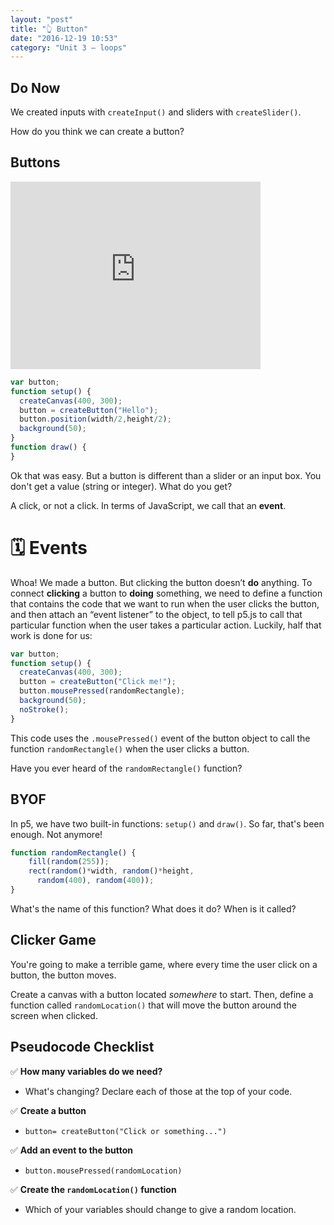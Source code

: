 ```yaml
---
layout: "post"
title: "👆 Button"
date: "2016-12-19 10:53"
category: "Unit 3 – loops"
---
```


## Do Now
We created inputs with `createInput()` and sliders with `createSlider()`.

How do you think we can create a button?

## Buttons

<iframe src="http://alpha.editor.p5js.org/embed/SJeGmKHVl" width = "400" height = "300" style ="border:none"></iframe>


```js
var button;
function setup() {
  createCanvas(400, 300);
  button = createButton("Hello");
  button.position(width/2,height/2);
  background(50);
}
function draw() {
}
```

Ok that was easy. But a button is different than a slider or an input box. You don't get a value (string or integer). What do you get?

A click, or not a click. In terms of JavaScript, we call that an **event**.

# 🗓 Events
Whoa! We made a button. But clicking the button doesn’t **do** anything. To connect **clicking** a button to **doing** something, we need to define a function that contains the code that we want to run when the user clicks the button, and then attach an “event listener” to the object, to tell p5.js to call that particular function when the user takes a particular action. Luckily, half that work is done for us:

```js
var button;
function setup() {
  createCanvas(400, 300);
  button = createButton("Click me!");
  button.mousePressed(randomRectangle);
  background(50);
  noStroke();
}

```

This code uses the `.mousePressed()` event of the button object to call the function `randomRectangle()` when the user clicks a button.

Have you ever heard of the `randomRectangle()` function?

## BYOF
In p5, we have two built-in functions: `setup()` and `draw()`. So far, that's been enough. Not anymore!

```js
function randomRectangle() {
    fill(random(255));
    rect(random()*width, random()*height,
      random(400), random(400));
}
```

What's the name of this function? What does it do? When is it called?

## Clicker Game
You're going to make a terrible game, where every time the user click on a button, the button moves.

Create a canvas with a button located _somewhere_ to start. Then, define a function called `randomLocation()`  that will move the button around the screen when clicked.

## Pseudocode Checklist

✅ **How many variables do we need?**    
- What's changing? Declare each of those at the top of your code.

✅ **Create a button**    
- `button= createButton("Click or something...")`

✅ **Add an event to the button**    
- `button.mousePressed(randomLocation)`

✅ **Create the `randomLocation()` function**    
- Which of your variables should change to give a random location.
